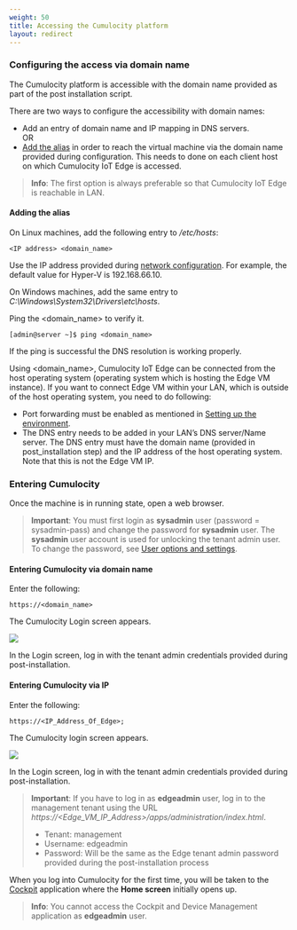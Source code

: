 ```yaml
---
weight: 50
title: Accessing the Cumulocity platform
layout: redirect
---
```


### Configuring the access via domain name

The Cumulocity platform is accessible with the domain name provided as part of the post installation script. 

There are two ways to configure the accessibility with domain names:

* Add an entry of domain name and IP mapping in DNS servers. <br>
OR
* [Add the alias](#add-alias) in order to reach the virtual machine via the domain name provided during configuration. This needs to done on each client host on which Cumulocity IoT Edge is accessed.

>**Info**: The first option is always preferable so that Cumulocity IoT Edge is reachable in LAN.

#### <a name="add-alias"></a>Adding the alias

On Linux machines, add the following entry to */etc/hosts*:

```text
<IP address> <domain_name>
```

Use the IP address provided during [network configuration](/guides/edge/installation#configuration). For example, the default value for Hyper-V is 192.168.66.10.

On Windows machines,  add the same entry to *C:\Windows\System32\Drivers\etc\hosts*.

Ping the &#60;domain_name> to verify it. 

```shell
[admin@server ~]$ ping <domain_name>
```

If the ping is successful the DNS resolution is working properly.

Using &#60;domain_name>, Cumulocity IoT Edge can be connected from the host operating system (operating system which is hosting the Edge VM instance). If you want to connect Edge VM within your LAN, which is outside of the host operating system, you need to do following:

* Port forwarding must be enabled as mentioned in [Setting up the environment](/guides/edge/installation#setting-up-the-environment).
* The DNS entry needs to be added in your LAN’s DNS server/Name server. The DNS entry must have the domain name (provided in post_installation step) and the IP address of the host operating system. Note that this is not the Edge VM IP.

### Entering Cumulocity

Once the machine is in running state, open a web browser.

>**Important**: You must first login as **sysadmin** user (password = sysadmin-pass) and change the password for **sysadmin** user. The **sysadmin** user account is used for unlocking the tenant admin user. To change the password, see [User options and settings](/guides/users-guide/getting-started/#user-settings).

#### Entering Cumulocity via domain name

Enter the following:

```http
https://<domain_name>
```

The Cumulocity Login screen appears.

<img src="/guides/images/edge/edge-login-with-domain.png" name="Login screen"/>

In the Login screen, log in with the tenant admin credentials provided during post-installation.

#### Entering Cumulocity via IP

Enter the following:

```http
https://<IP_Address_Of_Edge>;
```

The Cumulocity login screen appears.

<img src="/guides/images/edge/edge-login-with-tenantid.png" name="Login screen"/>

In the Login screen, log in with the tenant admin credentials provided during post-installation.
<br>

>**Important**: If you have to log in as **edgeadmin** user, log in to the management tenant using the URL *https://&#60;Edge&#95;VM&#95;IP&#95;Address>/apps/administration/index.html*.<br>
>- Tenant: management<br>
>- Username: edgeadmin<br>
>- Password: Will be the same as the Edge tenant admin password provided during the post-installation process

When you log into Cumulocity for the first time, you will be taken to the [Cockpit](/guides/users-guide/cockpit#overview) application where the **Home screen** initially opens up.

>**Info**: You cannot access the Cockpit and Device Management application as **edgeadmin** user.